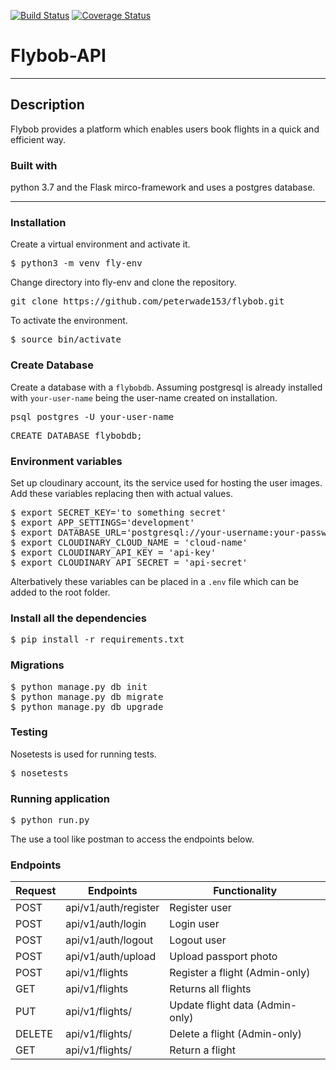 [![Build Status](https://travis-ci.org/peterwade153/flybob.svg?branch=master)](https://travis-ci.org/peterwade153/flybob)
[![Coverage Status](https://coveralls.io/repos/github/peterwade153/flybob/badge.svg?branch=master)](https://coveralls.io/github/peterwade153/flybob?branch=master)
# Flybob-API
---
## Description
Flybob provides a platform which enables users book flights in a quick and efficient way.

###  Built with
python 3.7 and the Flask mirco-framework and uses a postgres database.

---
### Installation
Create a virtual environment and activate it.
<pre>
$ python3 -m venv fly-env
</pre>
Change directory into fly-env and clone the repository.
<pre>
git clone https://github.com/peterwade153/flybob.git
</pre>
To activate the environment.
<pre>
$ source bin/activate
</pre>
### Create Database
Create a database with a `flybobdb`. Assuming postgresql is already installed with `your-user-name` being the user-name created on installation.
<pre>
psql postgres -U your-user-name
</pre>
<pre>
CREATE DATABASE flybobdb;
</pre>

### Environment variables
Set up cloudinary account, its the service used for hosting the user images.
Add these variables replacing then with actual values.
<pre>
$ export SECRET_KEY='to something secret'
$ export APP_SETTINGS='development'
$ export DATABASE_URL='postgresql://your-username:your-password@localhost/flybobdb'
$ export CLOUDINARY_CLOUD_NAME = 'cloud-name'
$ export CLOUDINARY_API_KEY = 'api-key'
$ export CLOUDINARY_API_SECRET = 'api-secret'
</pre>
Alterbatively these variables can be placed in a `.env` file which can be added to the root folder.

### Install all the dependencies
<pre>
$ pip install -r requirements.txt
</pre>

### Migrations
<pre>
$ python manage.py db init
$ python manage.py db migrate
$ python manage.py db upgrade
</pre>

### Testing
Nosetests is used for running tests.
<pre>
$ nosetests
</pre>

### Running application
<pre>
$ python run.py
</pre>
The use a tool like postman to access the endpoints below.
### Endpoints

Request |       Endpoints                 |       Functionality
--------|---------------------------------|--------------------------------
POST    |  api/v1/auth/register           |        Register user
POST    |  api/v1/auth/login              |        Login user
POST    |  api/v1/auth/logout             |        Logout user
POST    |  api/v1/auth/upload             |        Upload passport photo
POST    |  api/v1/flights                 |        Register a flight (Admin-only)
GET     |  api/v1/flights                 |        Returns all flights
PUT     |  api/v1/flights/<id>            |        Update flight data (Admin-only)
DELETE  |  api/v1/flights/<id>            |        Delete a flight (Admin-only)
GET     |  api/v1/flights/<id>            |        Return a flight
